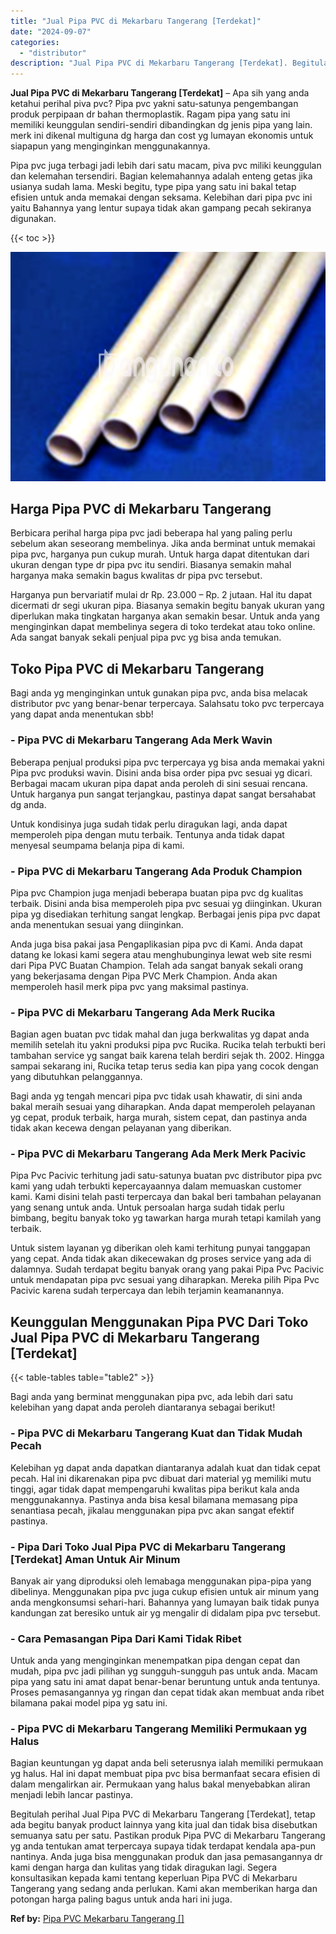 ```yaml
---
title: "Jual Pipa PVC di Mekarbaru Tangerang [Terdekat]"
date: "2024-09-07"
categories: 
  - "distributor"
description: "Jual Pipa PVC di Mekarbaru Tangerang [Terdekat]. Begitulah perihal Jual Pipa PVC di Mekarbaru Tangerang [Terdekat], tetap ada begitu banyak product lainnya..."
---
```


**Jual Pipa PVC di Mekarbaru Tangerang \[Terdekat\]** – Apa sih yang anda ketahui perihal piva pvc? Pipa pvc yakni satu-satunya pengembangan produk perpipaan dr bahan thermoplastik. Ragam pipa yang satu ini memiliki keunggulan sendiri-sendiri dibandingkan dg jenis pipa yang lain. merk ini dikenal multiguna dg harga dan cost yg lumayan ekonomis untuk siapapun yang menginginkan menggunakannya.

Pipa pvc juga terbagi jadi lebih dari satu macam, piva pvc miliki keunggulan dan kelemahan tersendiri. Bagian kelemahannya adalah enteng getas jika usianya sudah lama. Meski begitu, type pipa yang satu ini bakal tetap efisien untuk anda memakai dengan seksama. Kelebihan dari pipa pvc ini yaitu Bahannya yang lentur supaya tidak akan gampang pecah sekiranya digunakan.

{{< toc >}}

![Jual Pipa PVC di Mekarbaru Tangerang [Terdekat]](/images/jaul-pipa-pvc-63.png)

## Harga Pipa PVC di Mekarbaru Tangerang

Berbicara perihal harga pipa pvc jadi beberapa hal yang paling perlu sebelum akan seseorang membelinya. Jika anda berminat untuk memakai pipa pvc, harganya pun cukup murah. Untuk harga dapat ditentukan dari ukuran dengan type dr pipa pvc itu sendiri. Biasanya semakin mahal harganya maka semakin bagus kwalitas dr pipa pvc tersebut.

Harganya pun bervariatif mulai dr Rp. 23.000 – Rp. 2 jutaan. Hal itu dapat dicermati dr segi ukuran pipa. Biasanya semakin begitu banyak ukuran yang diperlukan maka tingkatan harganya akan semakin besar. Untuk anda yang menginginkan dapat membelinya segera di toko terdekat atau toko online. Ada sangat banyak sekali penjual pipa pvc yg bisa anda temukan.

## Toko Pipa PVC di Mekarbaru Tangerang

Bagi anda yg menginginkan untuk gunakan pipa pvc, anda bisa melacak distributor pvc yang benar-benar terpercaya. Salahsatu toko pvc terpercaya yang dapat anda menentukan sbb!

### \- Pipa PVC di Mekarbaru Tangerang Ada Merk Wavin

Beberapa penjual produksi pipa pvc terpercaya yg bisa anda memakai yakni Pipa pvc produksi wavin. Disini anda bisa order pipa pvc sesuai yg dicari. Berbagai macam ukuran pipa dapat anda peroleh di sini sesuai rencana. Untuk harganya pun sangat terjangkau, pastinya dapat sangat bersahabat dg anda.

Untuk kondisinya juga sudah tidak perlu diragukan lagi, anda dapat memperoleh pipa dengan mutu terbaik. Tentunya anda tidak dapat menyesal seumpama belanja pipa di kami.

### \- Pipa PVC di Mekarbaru Tangerang Ada Produk Champion

Pipa pvc Champion juga menjadi beberapa buatan pipa pvc dg kualitas terbaik. Disini anda bisa memperoleh pipa pvc sesuai yg diinginkan. Ukuran pipa yg disediakan terhitung sangat lengkap. Berbagai jenis pipa pvc dapat anda menentukan sesuai yang diinginkan.

Anda juga bisa pakai jasa Pengaplikasian pipa pvc di Kami. Anda dapat datang ke lokasi kami segera atau menghubunginya lewat web site resmi dari Pipa PVC Buatan Champion. Telah ada sangat banyak sekali orang yang bekerjasama dengan Pipa PVC Merk Champion. Anda akan memperoleh hasil merk pipa pvc yang maksimal pastinya.

### \- Pipa PVC di Mekarbaru Tangerang Ada Merk Rucika

Bagian agen buatan pvc tidak mahal dan juga berkwalitas yg dapat anda memilih setelah itu yakni produksi pipa pvc Rucika. Rucika telah terbukti beri tambahan service yg sangat baik karena telah berdiri sejak th. 2002. Hingga sampai sekarang ini, Rucika tetap terus sedia kan pipa yang cocok dengan yang dibutuhkan pelanggannya.

Bagi anda yg tengah mencari pipa pvc tidak usah khawatir, di sini anda bakal meraih sesuai yang diharapkan. Anda dapat memperoleh pelayanan yg cepat, produk terbaik, harga murah, sistem cepat, dan pastinya anda tidak akan kecewa dengan pelayanan yang diberikan.

### \- Pipa PVC di Mekarbaru Tangerang Ada Merk Merk Pacivic

Pipa Pvc Pacivic terhitung jadi satu-satunya buatan pvc distributor pipa pvc kami yang udah terbukti kepercayaannya dalam memuaskan customer kami. Kami disini telah pasti terpercaya dan bakal beri tambahan pelayanan yang senang untuk anda. Untuk persoalan harga sudah tidak perlu bimbang, begitu banyak toko yg tawarkan harga murah tetapi kamilah yang terbaik.

Untuk sistem layanan yg diberikan oleh kami terhitung punyai tanggapan yang cepat. Anda tidak akan dikecewakan dg proses service yang ada di dalamnya. Sudah terdapat begitu banyak orang yang pakai Pipa Pvc Pacivic untuk mendapatan pipa pvc sesuai yang diharapkan. Mereka pilih Pipa Pvc Pacivic karena sudah terpercaya dan lebih terjamin keamanannya.

## Keunggulan Menggunakan Pipa PVC Dari Toko Jual Pipa PVC di Mekarbaru Tangerang \[Terdekat\]

{{< table-tables table="table2" >}}

Bagi anda yang berminat menggunakan pipa pvc, ada lebih dari satu kelebihan yang dapat anda peroleh diantaranya sebagai berikut!

### \- Pipa PVC di Mekarbaru Tangerang Kuat dan Tidak Mudah Pecah

Kelebihan yg dapat anda dapatkan diantaranya adalah kuat dan tidak cepat pecah. Hal ini dikarenakan pipa pvc dibuat dari material yg memiliki mutu tinggi, agar tidak dapat mempengaruhi kwalitas pipa berikut kala anda menggunakannya. Pastinya anda bisa kesal bilamana memasang pipa senantiasa pecah, jikalau menggunakan pipa pvc akan sangat efektif pastinya.

### \- Pipa Dari Toko Jual Pipa PVC di Mekarbaru Tangerang \[Terdekat\] Aman Untuk Air Minum

Banyak air yang diproduksi oleh lemabaga menggunakan pipa-pipa yang dibelinya. Menggunakan pipa pvc juga cukup efisien untuk air minum yang anda mengkonsumsi sehari-hari. Bahannya yang lumayan baik tidak punya kandungan zat beresiko untuk air yg mengalir di didalam pipa pvc tersebut.

### \- Cara Pemasangan Pipa Dari Kami Tidak Ribet

Untuk anda yang menginginkan menempatkan pipa dengan cepat dan mudah, pipa pvc jadi pilihan yg sungguh-sungguh pas untuk anda. Macam pipa yang satu ini amat dapat benar-benar beruntung untuk anda tentunya. Proses pemasangannya yg ringan dan cepat tidak akan membuat anda ribet bilamana pakai model pipa yg satu ini.

### \- Pipa PVC di Mekarbaru Tangerang Memiliki Permukaan yg Halus

Bagian keuntungan yg dapat anda beli seterusnya ialah memiliki permukaan yg halus. Hal ini dapat membuat pipa pvc bisa bermanfaat secara efisien di dalam mengalirkan air. Permukaan yang halus bakal menyebabkan aliran menjadi lebih lancar pastinya.

Begitulah perihal Jual Pipa PVC di Mekarbaru Tangerang \[Terdekat\], tetap ada begitu banyak product lainnya yang kita jual dan tidak bisa disebutkan semuanya satu per satu. Pastikan produk Pipa PVC di Mekarbaru Tangerang yg anda tentukan amat terpercaya supaya tidak terdapat kendala apa-pun nantinya. Anda juga bisa menggunakan produk dan jasa pemasangannya dr kami dengan harga dan kulitas yang tidak diragukan lagi. Segera konsultasikan kepada kami tentang keperluan Pipa PVC di Mekarbaru Tangerang yang sedang anda perlukan. Kami akan memberikan harga dan potongan harga paling bagus untuk anda hari ini juga.

**Ref by:** [Pipa PVC Mekarbaru Tangerang []](https://id.wikipedia.org/wiki/Pipa)
